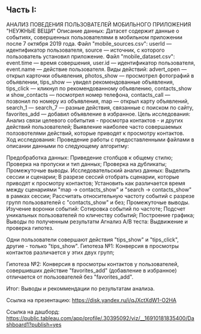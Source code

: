 ## Часть I:

АНАЛИЗ ПОВЕДЕНИЯ ПОЛЬЗОВАТЕЛЕЙ МОБИЛЬНОГО ПРИЛОЖЕНИЯ "НЕУЖНЫЕ ВЕЩИ"
Описание данных:
Датасет содержит данные о событиях, совершенных пользователями в мобильном приложении после 7 октября 2019 года.
Файл "mobile_sources.csv":
userId — идентификатор пользователя,
source — источник, с которого пользователь установил приложение.
Файл "mobile_dataset.csv":
event.time — время совершения,
user.id — идентификатор пользователя,
event.name — действие пользователя.
Виды действий:
advert_open — открыл карточки объявления,
photos_show — просмотрел фотографий в объявлении,
tips_show — увидел рекомендованные объявления,
tips_click — кликнул по рекомендованному объявлению,
contacts_show и show_contacts — посмотрел номер телефона,
contacts_call — позвонил по номеру из объявления,
map — открыл карту объявлений,
search_1 — search_7 — разные действия, связанные с поиском по сайту,
favorites_add — добавил объявление в избранное.
Цель исследования:
Анализ связи целевого собитытия - просмотра контактов - и других действий пользователей;
Выявление наиболее часто совершаемых ползовотелями действий, которые приводят к просмотру контактов.
Ход исследования:
Проведение работы с предоставленными файлами в описании данными по следующему алгоритму:

Предобработка данных:
Приведение столбцов к общему стилю;
Проверка на пропуски и тип данных;
Проверка на дубликаты;
Промежуточые выводы.
Исследовательский анализ данных:
Выделить сессии и сценарии;
В разрезе сессий отобрать сценарии, которые приводят к просмотру контактов;
Установить как различается время между сценариями "map -> contacts_show" и "search -> contacts_show" в рамках сессии;
Рассчитать относительную частоту событий с разрезе групп пользователей с "contacts_show" и без;
Промежуточые выводы.
Изучение воронки событий:
Сотировка событий по частоте;
Подсчет уникальных пользователей по кличеству событий;
Построение графика;
Выводы по полученным результатм
Агнализ A/B теста:
Выдвижение и проверка гипотез.

Одни пользователи совершают действия "tips_show" и "tips_click", другие - только "tips_show". Гипотеза №1: Конверсия в просмотры контактов различается у этих двух групп;

Гипотеза №2: Конверсия в просмотры контактов у пользователей, совершивших действие "favorites_add" (добавление в избранное) отличается от пользователей без "favorites_add".

Итог:
Выводы и рекоммендации по результатам анализа.

Ссылка на презентацию: https://disk.yandex.ru/i/qJXctXdW1-O2HA

Ссылка на дашборд: https://public.tableau.com/app/profile/.30395092/viz/__16910181835400/Dashboard1?publish=yes

